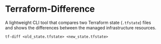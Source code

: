 # Terraform-Difference
A lightweight CLI tool that compares two Terraform state (`.tfstate`) files and shows the differences between the managed infrastructure resources.

```shell
tf-diff <old_state.tfstate> <new_state.tfstate>
```